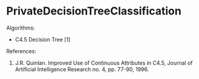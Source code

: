 # PrivateDecisionTreeClassification

Algorithms:
* C4.5 Decision Tree  [1]

References:
1. J.R. Quinlan. Improved Use of Continuous Attributes in C4.5, Journal of Artificial Intelligence Research no. 4, pp. 77-90, 1996.
